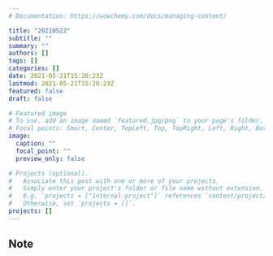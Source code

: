 ```yaml
---
# Documentation: https://wowchemy.com/docs/managing-content/

title: "20210522"
subtitle: ""
summary: ""
authors: []
tags: []
categories: []
date: 2021-05-21T15:20:23Z
lastmod: 2021-05-21T15:20:23Z
featured: false
draft: false

# Featured image
# To use, add an image named `featured.jpg/png` to your page's folder.
# Focal points: Smart, Center, TopLeft, Top, TopRight, Left, Right, BottomLeft, Bottom, BottomRight.
image:
  caption: ""
  focal_point: ""
  preview_only: false

# Projects (optional).
#   Associate this post with one or more of your projects.
#   Simply enter your project's folder or file name without extension.
#   E.g. `projects = ["internal-project"]` references `content/project/deep-learning/index.md`.
#   Otherwise, set `projects = []`.
projects: []
---
```


## Note

